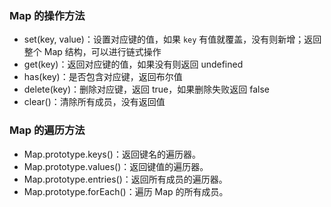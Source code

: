 ### Map 的操作方法
- set(key, value)：设置对应键的值，如果 `key` 有值就覆盖，没有则新增；返回整个 Map 结构，可以进行链式操作
- get(key)：返回对应键的值，如果没有则返回 undefined
- has(key)：是否包含对应键，返回布尔值
- delete(key)：删除对应键，返回 true，如果删除失败返回 false
- clear()：清除所有成员，没有返回值

### Map 的遍历方法
- Map.prototype.keys()：返回键名的遍历器。
- Map.prototype.values()：返回键值的遍历器。
- Map.prototype.entries()：返回所有成员的遍历器。
- Map.prototype.forEach()：遍历 Map 的所有成员。
